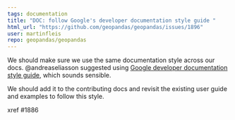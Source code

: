 ```yaml
---
tags: documentation
title: "DOC: follow Google's developer documentation style guide "
html_url: "https://github.com/geopandas/geopandas/issues/1896"
user: martinfleis
repo: geopandas/geopandas
---
```


We should make sure we use the same documentation style across our docs. @andreaseliasson suggested using [Google developer documentation style guide](https://developers.google.com/style/highlights), which sounds sensible.

We should add it to the contributing docs and revisit the existing user guide and examples to follow this style.

xref #1886 